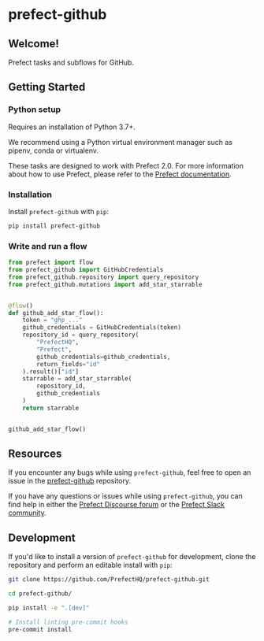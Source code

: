 # prefect-github

## Welcome!

Prefect tasks and subflows for GitHub.

## Getting Started

### Python setup

Requires an installation of Python 3.7+.

We recommend using a Python virtual environment manager such as pipenv, conda or virtualenv.

These tasks are designed to work with Prefect 2.0. For more information about how to use Prefect, please refer to the [Prefect documentation](https://orion-docs.prefect.io/).

### Installation

Install `prefect-github` with `pip`:

```bash
pip install prefect-github
```

### Write and run a flow

```python
from prefect import flow
from prefect_github import GitHubCredentials
from prefect_github.repository import query_repository
from prefect_github.mutations import add_star_starrable


@flow()
def github_add_star_flow():
    token = "ghp_..."
    github_credentials = GitHubCredentials(token)
    repository_id = query_repository(
        "PrefectHQ",
        "Prefect",
        github_credentials=github_credentials,
        return_fields="id"
    ).result()["id"]
    starrable = add_star_starrable(
        repository_id,
        github_credentials
    )
    return starrable


github_add_star_flow()
```

## Resources

If you encounter any bugs while using `prefect-github`, feel free to open an issue in the [prefect-github](https://github.com/PrefectHQ/prefect-github) repository.

If you have any questions or issues while using `prefect-github`, you can find help in either the [Prefect Discourse forum](https://discourse.prefect.io/) or the [Prefect Slack community](https://prefect.io/slack).

## Development

If you'd like to install a version of `prefect-github` for development, clone the repository and perform an editable install with `pip`:

```bash
git clone https://github.com/PrefectHQ/prefect-github.git

cd prefect-github/

pip install -e ".[dev]"

# Install linting pre-commit hooks
pre-commit install
```
